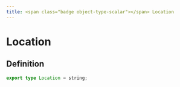 ```yaml
---
title: <span class="badge object-type-scalar"></span> Location
---
```

# <span class="badge object-type-scalar"></span> Location

## Definition

```typescript
export type Location = string;

```
